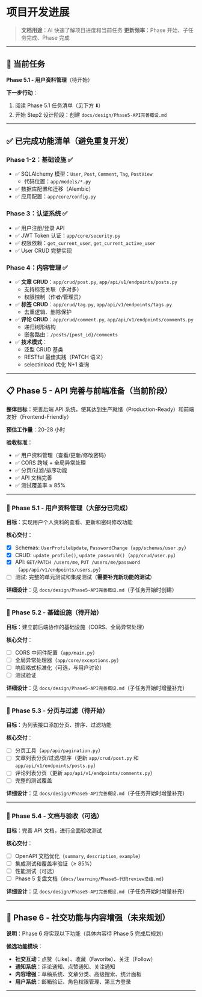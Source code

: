 # 项目开发进展

> **文档用途**：AI 快速了解项目进度和当前任务
> **更新频率**：Phase 开始、子任务完成、Phase 完成

---

## 🎯 当前任务

**Phase 5.1 - 用户资料管理**（待开始）

**下一步行动**：
1. 阅读 Phase 5.1 任务清单（见下方 ⬇️）
2. 开始 Step2 设计阶段：创建 `docs/design/Phase5-API完善概设.md`

---

## ✅ 已完成功能清单（避免重复开发）

### Phase 1-2：基础设施 ✅
- ✅ SQLAlchemy 模型：`User`, `Post`, `Comment`, `Tag`, `PostView`
  - 代码位置：`app/models/*.py`
- ✅ 数据库配置和迁移（Alembic）
- ✅ 应用配置：`app/core/config.py`

### Phase 3：认证系统 ✅
- ✅ 用户注册/登录 API
- ✅ JWT Token 认证：`app/core/security.py`
- ✅ 权限依赖：`get_current_user`, `get_current_active_user`
- ✅ User CRUD 完整实现

### Phase 4：内容管理 ✅
- ✅ **文章 CRUD**：`app/crud/post.py`, `app/api/v1/endpoints/posts.py`
  - 支持标签关联（多对多）
  - 权限控制（作者/管理员）
- ✅ **标签 CRUD**：`app/crud/tag.py`, `app/api/v1/endpoints/tags.py`
  - 去重逻辑、删除保护
- ✅ **评论 CRUD**：`app/crud/comment.py`, `app/api/v1/endpoints/comments.py`
  - 递归树形结构
  - 嵌套路由：`/posts/{post_id}/comments`
- ✅ **技术模式**：
  - 泛型 CRUD 基类
  - RESTful 最佳实践（PATCH 语义）
  - selectinload 优化 N+1 查询


---

## 📋 Phase 5 - API 完善与前端准备（当前阶段）

**整体目标**：完善后端 API 系统，使其达到生产就绪（Production-Ready）和前端友好（Frontend-Friendly）

**预估工作量**：20-28 小时

**验收标准**：
- ✅ 用户资料管理（查看/更新/修改密码）
- ✅ CORS 跨域 + 全局异常处理
- ✅ 分页/过滤/排序功能
- ✅ API 文档完善
- ✅ 测试覆盖率 ≥ 85%

---

### 🎯 Phase 5.1 - 用户资料管理（大部分已完成）

**目标**：实现用户个人资料的查看、更新和密码修改功能

**核心交付**：
- [x] Schemas: `UserProfileUpdate`, `PasswordChange`（`app/schemas/user.py`）
- [x] CRUD: `update_profile()`, `update_password()`（`app/crud/user.py`）
- [x] API: `GET/PATCH /users/me`, `PUT /users/me/password`（`app/api/v1/endpoints/users.py`）
- [ ] 测试: 完整的单元测试和集成测试（**需要补充新功能的测试**）

**详细设计**：见 `docs/design/Phase5-API完善概设.md`（子任务开始时创建）

---

### 🎯 Phase 5.2 - 基础设施（待开始）

**目标**：建立前后端协作的基础设施（CORS、全局异常处理）

**核心交付**：
- [ ] CORS 中间件配置（`app/main.py`）
- [ ] 全局异常处理器（`app/core/exceptions.py`）
- [ ] 响应格式标准化（可选，与用户讨论）
- [ ] 测试验证

**详细设计**：见 `docs/design/Phase5-API完善概设.md`（子任务开始时增量补充）

---

### 🎯 Phase 5.3 - 分页与过滤（待开始）

**目标**：为列表接口添加分页、排序、过滤功能

**核心交付**：
- [ ] 分页工具（`app/api/pagination.py`）
- [ ] 文章列表分页/过滤/排序（更新 `app/crud/post.py` 和 `app/api/v1/endpoints/posts.py`）
- [ ] 评论列表分页（更新 `app/api/v1/endpoints/comments.py`）
- [ ] 完整的测试覆盖

**详细设计**：见 `docs/design/Phase5-API完善概设.md`（子任务开始时增量补充）

---

### 🎯 Phase 5.4 - 文档与验收（可选）

**目标**：完善 API 文档，进行全面验收测试

**核心交付**：
- [ ] OpenAPI 文档优化（`summary`, `description`, `example`）
- [ ] 集成测试和覆盖率验证（≥ 85%）
- [ ] 性能测试（可选）
- [ ] Phase 5 复盘文档（`docs/learning/Phase5-代码review总结.md`）

**详细设计**：见 `docs/design/Phase5-API完善概设.md`（子任务开始时增量补充）

---

## 📅 Phase 6 - 社交功能与内容增强（未来规划）

**说明**：Phase 6 将实现以下功能（具体内容待 Phase 5 完成后规划）

**候选功能模块**：
- **社交互动**：点赞（Like）、收藏（Favorite）、关注（Follow）
- **通知系统**：评论通知、点赞通知、关注通知
- **内容增强**：草稿系统、文章分类、高级搜索、统计面板
- **用户系统**：邮箱验证、角色权限管理、第三方登录

---
